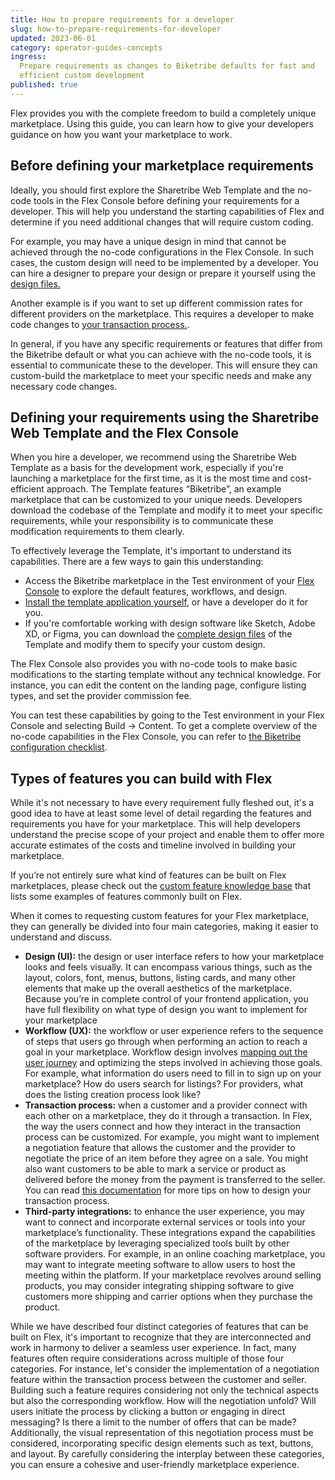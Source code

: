 ```yaml
---
title: How to prepare requirements for a developer
slug: how-to-prepare-requirements-for-developer
updated: 2023-06-01
category: operator-guides-concepts
ingress:
  Prepare requirements as changes to Biketribe defaults for fast and
  efficient custom development
published: true
---
```


Flex provides you with the complete freedom to build a completely unique
marketplace. Using this guide, you can learn how to give your developers
guidance on how you want your marketplace to work.

## Before defining your marketplace requirements

Ideally, you should first explore the Sharetribe Web Template and the
no-code tools in the Flex Console before defining your requirements for
a developer. This will help you understand the starting capabilities of
Flex and determine if you need additional changes that will require
custom coding.

For example, you may have a unique design in mind that cannot be
achieved through the no-code configurations in the Flex Console. In such
cases, the custom design will need to be implemented by a developer. You
can hire a designer to prepare your design or prepare it yourself using
the
[design files.](https://www.sharetribe.com/docs/design-toolkit/design-files/)

Another example is if you want to set up different commission rates for
different providers on the marketplace. This requires a developer to
make code changes to
[your transaction process.](https://www.sharetribe.com/docs/concepts/change-transaction-process/).

In general, if you have any specific requirements or features that
differ from the Biketribe default or what you can achieve with the
no-code tools, it is essential to communicate these to the developer.
This will ensure they can custom-build the marketplace to meet your
specific needs and make any necessary code changes.

## Defining your requirements using the Sharetribe Web Template and the Flex Console

When you hire a developer, we recommend using the Sharetribe Web
Template as a basis for the development work, especially if you're
launching a marketplace for the first time, as it is the most time and
cost-efficient approach. The Template features “Biketribe”, an example
marketplace that can be customized to your unique needs. Developers
download the codebase of the Template and modify it to meet your
specific requirements, while your responsibility is to communicate these
modification requirements to them clearly.

To effectively leverage the Template, it's important to understand its
capabilities. There are a few ways to gain this understanding:

- Access the Biketribe marketplace in the Test environment of your
  [Flex Console](https://flex-console.sharetribe.com/) to explore the
  default features, workflows, and design.
- [Install the template application yourself](https://www.sharetribe.com/docs/introduction/getting-started-with-web-template/),
  or have a developer do it for you.
- If you're comfortable working with design software like Sketch, Adobe
  XD, or Figma, you can download the
  [complete design files](https://www.sharetribe.com/docs/design-toolkit/design-files/)
  of the Template and modify them to specify your custom design.

The Flex Console also provides you with no-code tools to make basic
modifications to the starting template without any technical knowledge.
For instance, you can edit the content on the landing page, configure
listing types, and set the provider commission fee.

You can test these capabilities by going to the Test environment in your
Flex Console and selecting Build → Content. To get a complete overview
of the no-code capabilities in the Flex Console, you can refer to
[the Biketribe configuration checklist](https://www.sharetribe.com/docs/operator-guides/biketribe-configuration-checklist/).

## Types of features you can build with Flex

While it's not necessary to have every requirement fully fleshed out,
it's a good idea to have at least some level of detail regarding the
features and requirements you have for your marketplace. This will help
developers understand the precise scope of your project and enable them
to offer more accurate estimates of the costs and timeline involved in
building your marketplace.

If you’re not entirely sure what kind of features can be built on Flex
marketplaces, please check out the
[custom feature knowledge base](https://www.sharetribe.com/docs/operator-guides/feature-knowledge-base/)
that lists some examples of features commonly built on Flex.

When it comes to requesting custom features for your Flex marketplace,
they can generally be divided into four main categories, making it
easier to understand and discuss.

- **Design (UI):** the design or user interface refers to how your
  marketplace looks and feels visually. It can encompass various things,
  such as the layout, colors, font, menus, buttons, listing cards, and
  many other elements that make up the overall aesthetics of the
  marketplace. Because you’re in complete control of your frontend
  application, you have full flexibility on what type of design you want
  to implement for your marketplace
- **Workflow (UX):** the workflow or user experience refers to the
  sequence of steps that users go through when performing an action to
  reach a goal in your marketplace. Workflow design involves
  [mapping out the user journey](https://www.sharetribe.com/docs/design-toolkit/your-user-journey-a-guide/)
  and optimizing the steps involved in achieving those goals. For
  example, what information do users need to fill in to sign up on your
  marketplace? How do users search for listings? For providers, what
  does the listing creation process look like?
- **Transaction process:** when a customer and a provider connect with
  each other on a marketplace, they do it through a transaction. In
  Flex, the way the users connect and how they interact in the
  transaction process can be customized. For example, you might want to
  implement a negotiation feature that allows the customer and the
  provider to negotiate the price of an item before they agree on a
  sale. You might also want customers to be able to mark a service or
  product as delivered before the money from the payment is transferred
  to the seller. You can read
  [this documentation](https://www.sharetribe.com/docs/concepts/change-transaction-process/)
  for more tips on how to design your transaction process.
- **Third-party integrations:** to enhance the user experience, you may
  want to connect and incorporate external services or tools into your
  marketplace’s functionality. These integrations expand the
  capabilities of the marketplace by leveraging specialized tools built
  by other software providers. For example, in an online coaching
  marketplace, you may want to integrate meeting software to allow users
  to host the meeting within the platform. If your marketplace revolves
  around selling products, you may consider integrating shipping
  software to give customers more shipping and carrier options when they
  purchase the product.

While we have described four distinct categories of features that can be
built on Flex, it's important to recognize that they are interconnected
and work in harmony to deliver a seamless user experience. In fact, many
features often require considerations across multiple of those four
categories. For instance, let's consider the implementation of a
negotiation feature within the transaction process between the customer
and seller. Building such a feature requires considering not only the
technical aspects but also the corresponding workflow. How will the
negotiation unfold? Will users initiate the process by clicking a button
or engaging in direct messaging? Is there a limit to the number of
offers that can be made? Additionally, the visual representation of this
negotiation process must be considered, incorporating specific design
elements such as text, buttons, and layout. By carefully considering the
interplay between these categories, you can ensure a cohesive and
user-friendly marketplace experience.
